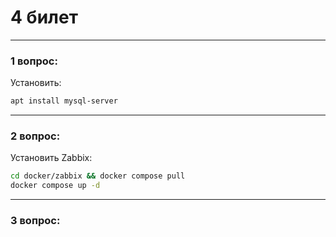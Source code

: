 # 4 билет

---

### 1 вопрос:
Установить:
```bash
apt install mysql-server
```

---

### 2 вопрос:
Установить Zabbix:
```bash
cd docker/zabbix && docker compose pull
docker compose up -d
```

---

### 3 вопрос:
